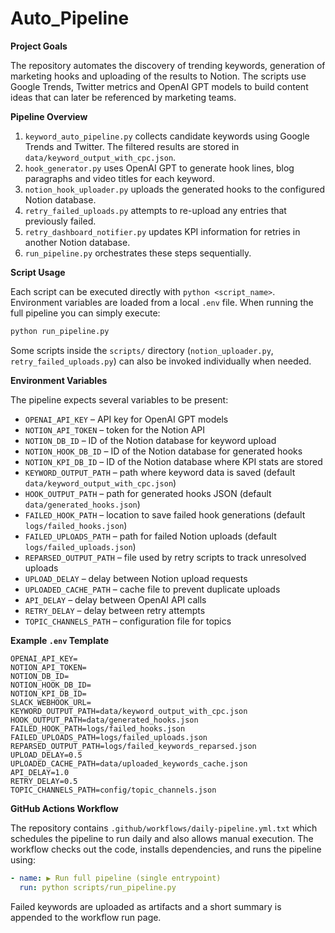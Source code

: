 # Auto_Pipeline

**Project Goals**

The repository automates the discovery of trending keywords, generation of marketing hooks and uploading of the results to Notion. The scripts use Google Trends, Twitter metrics and OpenAI GPT models to build content ideas that can later be referenced by marketing teams.

**Pipeline Overview**

1. `keyword_auto_pipeline.py` collects candidate keywords using Google Trends and Twitter. The filtered results are stored in `data/keyword_output_with_cpc.json`.
2. `hook_generator.py` uses OpenAI GPT to generate hook lines, blog paragraphs and video titles for each keyword.
3. `notion_hook_uploader.py` uploads the generated hooks to the configured Notion database.
4. `retry_failed_uploads.py` attempts to re-upload any entries that previously failed.
5. `retry_dashboard_notifier.py` updates KPI information for retries in another Notion database.
6. `run_pipeline.py` orchestrates these steps sequentially.

**Script Usage**

Each script can be executed directly with `python <script_name>`. Environment variables are loaded from a local `.env` file. When running the full pipeline you can simply execute:

```bash
python run_pipeline.py
```

Some scripts inside the `scripts/` directory (`notion_uploader.py`, `retry_failed_uploads.py`) can also be invoked individually when needed.

**Environment Variables**

The pipeline expects several variables to be present:

- `OPENAI_API_KEY` – API key for OpenAI GPT models
- `NOTION_API_TOKEN` – token for the Notion API
- `NOTION_DB_ID` – ID of the Notion database for keyword upload
- `NOTION_HOOK_DB_ID` – ID of the Notion database for generated hooks
- `NOTION_KPI_DB_ID` – ID of the Notion database where KPI stats are stored
- `KEYWORD_OUTPUT_PATH` – path where keyword data is saved (default `data/keyword_output_with_cpc.json`)
- `HOOK_OUTPUT_PATH` – path for generated hooks JSON (default `data/generated_hooks.json`)
- `FAILED_HOOK_PATH` – location to save failed hook generations (default `logs/failed_hooks.json`)
- `FAILED_UPLOADS_PATH` – path for failed Notion uploads (default `logs/failed_uploads.json`)
- `REPARSED_OUTPUT_PATH` – file used by retry scripts to track unresolved uploads
- `UPLOAD_DELAY` – delay between Notion upload requests
- `UPLOADED_CACHE_PATH` – cache file to prevent duplicate uploads
- `API_DELAY` – delay between OpenAI API calls
- `RETRY_DELAY` – delay between retry attempts
- `TOPIC_CHANNELS_PATH` – configuration file for topics

**Example `.env` Template**

```env
OPENAI_API_KEY=
NOTION_API_TOKEN=
NOTION_DB_ID=
NOTION_HOOK_DB_ID=
NOTION_KPI_DB_ID=
SLACK_WEBHOOK_URL=
KEYWORD_OUTPUT_PATH=data/keyword_output_with_cpc.json
HOOK_OUTPUT_PATH=data/generated_hooks.json
FAILED_HOOK_PATH=logs/failed_hooks.json
FAILED_UPLOADS_PATH=logs/failed_uploads.json
REPARSED_OUTPUT_PATH=logs/failed_keywords_reparsed.json
UPLOAD_DELAY=0.5
UPLOADED_CACHE_PATH=data/uploaded_keywords_cache.json
API_DELAY=1.0
RETRY_DELAY=0.5
TOPIC_CHANNELS_PATH=config/topic_channels.json
```

**GitHub Actions Workflow**

The repository contains `.github/workflows/daily-pipeline.yml.txt` which schedules the pipeline to run daily and also allows manual execution. The workflow checks out the code, installs dependencies, and runs the pipeline using:

```yaml
- name: ▶️ Run full pipeline (single entrypoint)
  run: python scripts/run_pipeline.py
```

Failed keywords are uploaded as artifacts and a short summary is appended to the workflow run page.

